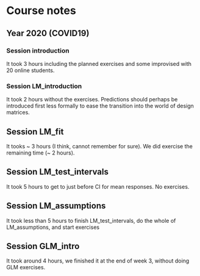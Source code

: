 # Course notes

## Year 2020 (COVID19)


### Session introduction

It took 3 hours including the planned exercises and some improvised with 20 online students.


### Session LM_introduction

It took 2 hours without the exercises. Predictions should perhaps be introduced first less formally to ease the transition into the world of design matrices.


## Session LM_fit

It tooks ~ 3 hours (I think, cannot remember for sure). We did exercise the remaining time (~ 2 hours).


## Session LM_test_intervals

It took 5 hours to get to just before CI for mean responses. No exercises.


## Session LM_assumptions

It took less than 5 hours to finish LM_test_intervals, do the whole of LM_assumptions, and start exercises


## Session GLM_intro

It took around 4 hours, we finished it at the end of week 3, without doing GLM exercises.
